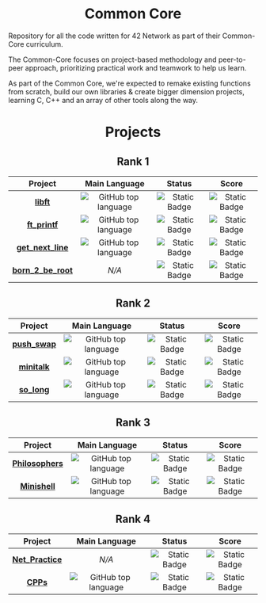 <h1 align="center" dir="auto">Common Core</h1>

Repository for all the code written for 42 Network as part of their Common-Core curriculum.

The Common-Core focuses on project-based methodology and peer-to-peer approach, prioritizing practical work and teamwork
to help us learn.

As part of the Common Core, we're expected to remake existing functions from scratch, build our own libraries & create
bigger dimension projects, learning C, C++ and an array of other tools along the way.

<h1 align="center" dir="auto">Projects</h1>
<h2 align="center" dir="auto">Rank 1</h2>
<table align="center" dir="auto">
  <thead>
    <tr>
      <th>Project<br></th>
      <th>Main Language</th>
      <th>Status </th>
      <th>Score</th>
    </tr>
  </thead>
  <tbody>
    <tr>
      <td align="center" dir="auto">
        <a href="https://github.com/Kelho0812/libft"><b>libft<b><a />
      </td>
      <td align="center" dir="auto">
        <img alt="GitHub top language" src="https://img.shields.io/github/languages/top/Kelho0812/libft">
      </td>
      <td align="center" dir="auto">
        <img alt="Static Badge" src="https://img.shields.io/badge/Done-%231f5748">
      </td>
      <td align="center" dir="auto">
        <img alt="Static Badge"
          src="https://img.shields.io/badge/125%2F125%20%20-%F0%9F%8F%86-%231f5748?labelColor=%231f5748">
      </td>
    </tr>
    <tr>
      <td align="center" dir="auto">
        <a href="https://github.com/Kelho0812/ft_printf"><b>ft_printf<b><a />
      </td>
      <td align="center" dir="auto">
        <img alt="GitHub top language" src="https://img.shields.io/github/languages/top/Kelho0812/ft_printf">
      </td>
      <td align="center" dir="auto">
        <img alt="Static Badge" src="https://img.shields.io/badge/Done-%231f5748">
      </td>
      <td align="center" dir="auto">
        <img alt="Static Badge" src="https://img.shields.io/badge/100%2F125-%231f5748">
      </td>
    </tr>
    <tr>
      <td align="center" dir="auto">
        <a href="https://github.com/Kelho0812/get_next_line"><b>get_next_line<b><a />
      </td>
      <td align="center" dir="auto">
        <img alt="GitHub top language" src="https://img.shields.io/github/languages/top/Kelho0812/libft">
      </td>
      <td align="center" dir="auto">
        <img alt="Static Badge" src="https://img.shields.io/badge/Done-%231f5748">
      </td>
      <td align="center" dir="auto">
        <img alt="Static Badge" src="https://img.shields.io/badge/100%2F125-%231f5748">
      </td>
    </tr>
    <tr>
      <td align="center" dir="auto">
        <a href=""><b>born_2_be_root<b><a />
      </td>
      <td align="center" dir="auto">
        <i>N/A<i>
      </td>
      <td align="center" dir="auto">
        <img alt="Static Badge" src="https://img.shields.io/badge/Done-%231f5748">
      </td>
      <td align="center" dir="auto">
        <img alt="Static Badge"
          src="https://img.shields.io/badge/125%2F125%20%20-%F0%9F%8F%86-%231f5748?labelColor=%231f5748">
      </td>
    </tr>
  </tbody>
</table>
<h2 align="center" dir="auto"> Rank 2</h2> 
<table align="center" dir="auto">
  <thead>
    <tr>
      <th>Project<br></th>
      <th>Main Language</th>
      <th>Status </th>
      <th>Score</th>
    </tr>
  </thead>
  <tbody>
    <tr>
      <td align="center" dir="auto">
        <a href="https://github.com/Kelho0812/push_swap"><b>push_swap<b><a />
      </td>
      <td align="center" dir="auto">
        <img alt="GitHub top language" src="https://img.shields.io/github/languages/top/Kelho0812/push_swap">
      </td>
      <td align="center" dir="auto">
        <img alt="Static Badge" src="https://img.shields.io/badge/Done-%231f5748">
      </td>
      <td align="center" dir="auto">
        <img alt="Static Badge" src="https://img.shields.io/badge/97%2F125-%231f5748">
      </td>
    </tr>
    <tr>
      <td align="center" dir="auto">
        <a href="https://github.com/Kelho0812/minitalk"><b>minitalk<b><a />
      </td>
      <td align="center" dir="auto">
        <img alt="GitHub top language" src="https://img.shields.io/github/languages/top/Kelho0812/minitalk">
      </td>
      <td align="center" dir="auto">
        <img alt="Static Badge" src="https://img.shields.io/badge/Done-%231f5748">
      </td>
      <td align="center" dir="auto">
         <img alt="Static Badge"
          src="https://img.shields.io/badge/125%2F125%20%20-%F0%9F%8F%86-%231f5748?labelColor=%231f5748">
      </td>
    </tr>
              <tr>
      <td align="center" dir="auto">
        <a href="https://github.com/Kelho0812/so_long"><b>so_long<b><a />
      </td>
      <td align="center" dir="auto">
        <img alt="GitHub top language" src="https://img.shields.io/github/languages/top/Kelho0812/so_long">
      </td>
      <td align="center" dir="auto">
        <img alt="Static Badge" src="https://img.shields.io/badge/Done-%231f5748">
      </td>
      <td align="center" dir="auto">
        <img alt="Static Badge" src="https://img.shields.io/badge/110%2F125-%231f5748">
      </td>
    </tr>
  </tbody>
</table>

<h2 align="center" dir="auto"> Rank 3</h2>

<table align="center" dir="auto">
  <thead>
    <tr>
      <th>Project<br></th>
      <th>Main Language</th>
      <th>Status </th>
      <th>Score</th>
    </tr>
  </thead>
  <tbody>
    <tr>
      <td align="center" dir="auto">
        <a href="https://github.com/Kelho0812/philosophers"><b>Philosophers<b><a />
      </td>
      <td align="center" dir="auto">
        <img alt="GitHub top language" src="https://img.shields.io/github/languages/top/Kelho0812/philosophers">
      </td>
      <td align="center" dir="auto">
        <img alt="Static Badge" src="https://img.shields.io/badge/Done-%231f5748">
      </td>
      <td align="center" dir="auto">
                 <img alt="Static Badge"
          src="https://img.shields.io/badge/125%2F125%20%20-%F0%9F%8F%86-%231f5748?labelColor=%231f5748">
      </td>
    </tr>
    <tr>
      <td align="center" dir="auto">
        <a href="https://github.com/Kelho0812/minishell"><b>Minishell<b><a />
      </td>
      <td align="center" dir="auto">
         <img alt="GitHub top language" src="https://img.shields.io/github/languages/top/Kelho0812/minishell">
      </td>
      <td align="center" dir="auto">
        <img alt="Static Badge" src="https://img.shields.io/badge/Done-%231f5748">
      </td>
      <td align="center" dir="auto">
                         <img alt="Static Badge"
          src="https://img.shields.io/badge/125%2F125%20%20-%F0%9F%8F%86-%231f5748?labelColor=%231f5748">
      </td>
    </tr>
  </tbody>
</table>

<h2 align="center" dir="auto"> Rank 4</h2> 
<table align="center" dir="auto">
  <thead>
    <tr>
      <th>Project<br></th>
      <th>Main Language</th>
      <th>Status </th>
      <th>Score</th>
    </tr>
  </thead>
  <tbody>
    <tr>
      <td align="center" dir="auto">
        <a href="https://github.com/Kelho0812/Common-Core#netpractice"><b>Net_Practice<b><a />
      </td>
      <td align="center" dir="auto">
        <i>N/A<i>
      </td>
      <td align="center" dir="auto">
        <img alt="Static Badge" src="https://img.shields.io/badge/Done-%231f5748">
      </td>
      <td align="center" dir="auto">
        <img alt="Static Badge" src="https://img.shields.io/badge/100%2F100%20%20-%F0%9F%8F%86-%231f5748?labelColor=%231f5748">
      </td>
    </tr>
    <tr>
      <td align="center" dir="auto">
        <a href="https://github.com/Kelho0812/Common-Core#CPPs"><b>CPPs<b><a />
      </td>
      <td align="center" dir="auto">
         <img alt="GitHub top language" src="https://img.shields.io/github/languages/top/Kelho0812/CPPs">
      </td>
      <td align="center" dir="auto">
        <img alt="Static Badge" src="https://img.shields.io/badge/ongoing-orange">
      </td>
      <td align="center" dir="auto">
        <img alt="Static Badge" src="https://img.shields.io/badge/ongoing-orange">
      </td>
    </tr>
  </tbody>
</table>

